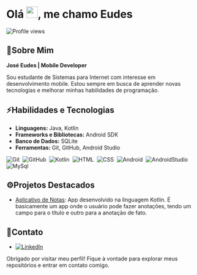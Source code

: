 
<h1 align="left">Olá <img src="https://raw.githubusercontent.com/kaueMarques/kaueMarques/master/hi.gif" height="30px">, me chamo Eudes</h1>
<p align="left"> <img src="https://komarev.com/ghpvc/?username=eudesps&color=blue" alt="Profile views" /></p>

## 📝Sobre Mim
**José Eudes | Mobile Developer** <br>

Sou estudante de Sistemas para Internet com interesse em desenvolvimento mobile. Estou sempre em busca de aprender novas tecnologias e melhorar minhas habilidades de programação.

## ⚡Habilidades e Tecnologias
- **Linguagens:** Java, Kotlin
- **Frameworks e Bibliotecas:** Android SDK
- **Banco de Dados:** SQLite
- **Ferramentas:** Git, GitHub, Android Studio
  
![Git](https://img.shields.io/badge/-Git-05122A?style=flat&logo=git)&nbsp;
![GitHub](https://img.shields.io/badge/-GitHub-05122A?style=flat&logo=github)&nbsp;
![Kotlin](https://img.shields.io/badge/-Kotlin-05122A?style=flat&logo=Kotlin)&nbsp;
![HTML](https://img.shields.io/badge/-HTML-05122A?style=flat&logo=HTML5)&nbsp;
![CSS](https://img.shields.io/badge/-CSS-05122A?style=flat&logo=CSS3&logoColor=1572B6)&nbsp;
![Android](https://img.shields.io/badge/-Android-05122A?style=flat&logo=Android&logoColor=1572B6)&nbsp;
![AndroidStudio](https://img.shields.io/badge/-AndroidStudio-05122A?style=flat&logo=Androidstudio&logoColor=1572B6)&nbsp;
![MySql](https://img.shields.io/badge/-MySql-05122A?style=flat&logo=Mysql&logoColor=1572B6)&nbsp;

## ⚙️Projetos Destacados
- [Aplicativo de Notas](https://github.com/Eudesps/anotacoesapp): App desenvolvido na linguagem Kotlin. É basicamente um app onde o usuário pode fazer anotações, tendo um campo para o título e outro para a anotação de fato.

## 📱Contato
- [![LinkedIn](https://img.shields.io/badge/LinkedIn-%230077B5.svg?logo=linkedin&logoColor=white)](https://www.linkedin.com/in/josé-eudes-1859b7214)

Obrigado por visitar meu perfil! Fique à vontade para explorar meus repositórios e entrar em contato comigo.

